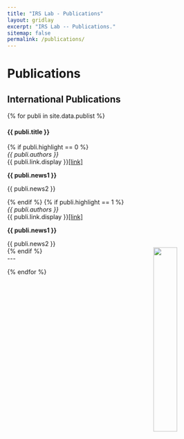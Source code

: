 ```yaml
---
title: "IRS Lab - Publications"
layout: gridlay
excerpt: "IRS Lab -- Publications."
sitemap: false
permalink: /publications/
---
```



# Publications

<!-- ## Group highlights

**At the end of this page, you can find the [full list of publications and patents](#full-list-of-publications). All papers are also available on [arXiv](https://arxiv.org/search/?searchtype=author&query=Allan%2C+M+P).**

{% assign number_printed = 0 %}
{% for publi in site.data.publist %}

{% assign even_odd = number_printed | modulo: 2 %}
{% if publi.highlight == 1 %}

{% if even_odd == 0 %}
<div class="row">
{% endif %}

<div class="col-sm-6 clearfix">
 <div class="well">
  <pubtit>{{ publi.title }}</pubtit>
  <img src="{{ site.url }}{{ site.baseurl }}/images/pubpic/{{ publi.image }}" class="img-responsive" width="33%" style="float: left" />
  <p>{{ publi.description }}</p>
  <p><em>{{ publi.authors }}</em></p>
  <p><strong><a href="{{ publi.link.url }}">{{ publi.link.display }}</a></strong></p>
  <p class="text-danger"><strong> {{ publi.news1 }}</strong></p>
  <p> {{ publi.news2 }}</p>
 </div>
</div>

{% assign number_printed = number_printed | plus: 1 %}

{% if even_odd == 1 %}
</div>
{% endif %}

{% endif %}
{% endfor %}

{% assign even_odd = number_printed | modulo: 2 %}
{% if even_odd == 1 %}
</div>
{% endif %}

<p> &nbsp; </p> -->


<!-- ## Patents
<em>Milan P Allan, S Gröblacher, RA Norte, M Leeuwenhoek</em><br />Novel atomic force microscopy probes with phononic crystals<br /> PCT/NL20-20/050797 (2020)

<em>Milan P Allan</em><br /> Methods of manufacturing superconductor and phononic elements <br /> <a href="https://patents.google.com/patent/US10439125B2/en?inventor=Milan+ALLAN&oq=inventor:(Milan+ALLAN)">US10439125B2 (2016)</a> -->

## International Publications

{% for publi in site.data.publist %}

<div class="row">
  <div class="row">
  <h4>{{ publi.title }}</h4>
  </div>
  {% if publi.highlight == 0 %}
  <div class="col-sm-12 clearfix">
  <em>{{ publi.authors }} </em><br>
  {{ publi.link.display }}<a href="{{ publi.link.url }}">[link]</a>
  <p class="text-danger"><strong> {{ publi.news1 }}</strong></p>
  <p> {{ publi.news2 }}</p>
  </div>
  {% endif %}
  {% if publi.highlight == 1 %}
  <div class="col-sm-8 clearfix">
  <em>{{ publi.authors }} </em><br>
  {{ publi.link.display }}<a href="{{ publi.link.url }}">[link]</a>
  <p class="text-danger"><strong> {{ publi.news1 }}</strong></p>
  {{ publi.news2 }}
  </div>
  <div class="col-sm-4 clearfix">
  <img src="{{ site.url }}{{ site.baseurl }}/images/pubpic/{{ publi.image }}" class="img-responsive" height="33%" style="float: right" />
  </div>
  {% endif %}
</div>
---

{% endfor %}
